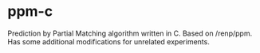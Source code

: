 ppm-c
=====

Prediction by Partial Matching algorithm written in C. Based on /renp/ppm. Has some additional modifications for unrelated experiments.
